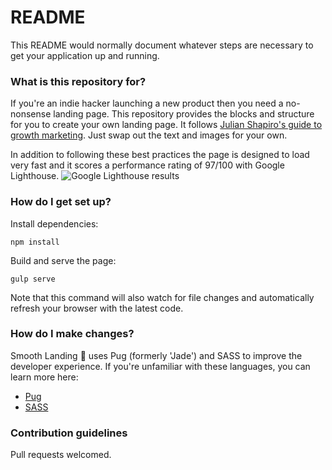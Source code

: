 # README #

This README would normally document whatever steps are necessary to get your application up and running.

### What is this repository for? ###

If you're an indie hacker launching a new product then you need a no-nonsense landing page.
This repository provides the blocks and structure for you to create your own landing page.
It follows [Julian Shapiro's guide to growth marketing](https://www.julian.com/learn/growth/landing-pages). Just
swap out the text and images for your own.

In addition to following these best practices the page is designed to load very fast and it scores a performance rating of 97/100 with Google Lighthouse.
![Google Lighthouse results](http://smoothlanding.ninjapixel.io/img/google-lighthouse.png)



### How do I get set up? ###

Install dependencies:

    npm install

Build and serve the page:

    gulp serve

Note that this command will also watch for file changes and automatically refresh your browser with the latest code.


### How do I make changes? ###

Smooth Landing 🛬 uses Pug (formerly 'Jade') and SASS to improve the developer experience. If you're unfamiliar with these languages, you can learn more here:
* [Pug](https://pugjs.org/api/getting-started.html)
* [SASS](http://sass-lang.com/guide)

### Contribution guidelines ###

Pull requests welcomed.

